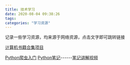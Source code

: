 ```yaml
---
title: 技术学习
date: 2020-08-04 09:38:26
tags:
categories: "学习资源"
---
```

记录一些学习资源，均来源于网络资源，点击文字即可跳转链接

[计算机书籍合集项目](https://github.com/XiangLinPro/IT_book)


[Python爬虫入门](https://www.bilibili.com/video/BV12E411A7ZQ?p=1)
[Python笔记](https://gitee.com/han__Feng/python_notebook/tree/master/python%20_PDF%E7%AC%94%E8%AE%B0)------[笔记讲解视频](https://gitee.com/han__Feng/python_notebook/tree/master/python%20_PDF%E7%AC%94%E8%AE%B0)
